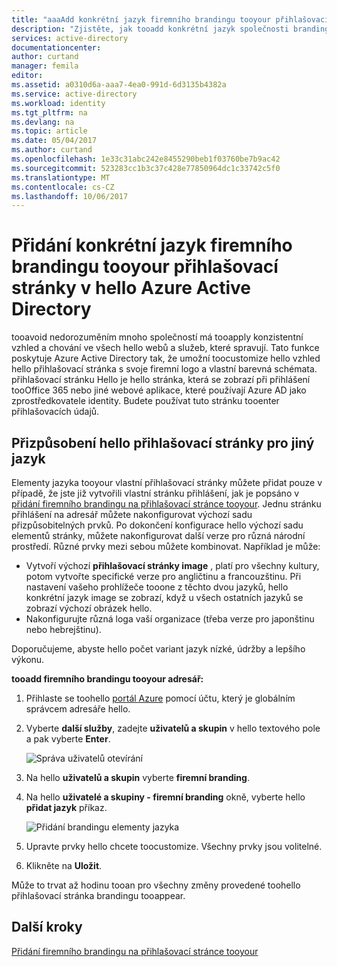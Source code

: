 ```yaml
---
title: "aaaAdd konkrétní jazyk firemního brandingu tooyour přihlašovací stránky v hello Azure Active Directory | Microsoft Docs"
description: "Zjistěte, jak tooadd konkrétní jazyk společnosti brandingu obrázky a text tooan Azure přihlášení stránky"
services: active-directory
documentationcenter: 
author: curtand
manager: femila
editor: 
ms.assetid: a0310d6a-aaa7-4ea0-991d-6d3135b4382a
ms.service: active-directory
ms.workload: identity
ms.tgt_pltfrm: na
ms.devlang: na
ms.topic: article
ms.date: 05/04/2017
ms.author: curtand
ms.openlocfilehash: 1e33c31abc242e8455290beb1f03760be7b9ac42
ms.sourcegitcommit: 523283cc1b3c37c428e77850964dc1c33742c5f0
ms.translationtype: MT
ms.contentlocale: cs-CZ
ms.lasthandoff: 10/06/2017
---
```

# <a name="add-language-specific-company-branding-tooyour-sign-in-page-in-hello-azure-active-directory"></a>Přidání konkrétní jazyk firemního brandingu tooyour přihlašovací stránky v hello Azure Active Directory
tooavoid nedorozuměním mnoho společností má tooapply konzistentní vzhled a chování ve všech hello webů a služeb, které spravují. Tato funkce poskytuje Azure Active Directory tak, že umožní toocustomize hello vzhled hello přihlašovací stránka s svoje firemní logo a vlastní barevná schémata. přihlašovací stránku Hello je hello stránka, která se zobrazí při přihlášení tooOffice 365 nebo jiné webové aplikace, které používají Azure AD jako zprostředkovatele identity. Budete používat tuto stránku tooenter přihlašovacích údajů.

## <a name="customizing-hello-sign-in-page-for-another-language"></a>Přizpůsobení hello přihlašovací stránky pro jiný jazyk
Elementy jazyka tooyour vlastní přihlašovací stránky můžete přidat pouze v případě, že jste již vytvořili vlastní stránku přihlášení, jak je popsáno v [přidání firemního brandingu na přihlašovací stránce tooyour](active-directory-branding-custom-signon-azure-portal.md). Jednu stránku přihlášení na adresář můžete nakonfigurovat výchozí sadu přizpůsobitelných prvků. Po dokončení konfigurace hello výchozí sadu elementů stránky, můžete nakonfigurovat další verze pro různá národní prostředí. Různé prvky mezi sebou můžete kombinovat. Například je může:

* Vytvoří výchozí **přihlašovací stránky image** , platí pro všechny kultury, potom vytvořte specifické verze pro angličtinu a francouzštinu. Při nastavení vašeho prohlížeče tooone z těchto dvou jazyků, hello konkrétní jazyk image se zobrazí, když u všech ostatních jazyků se zobrazí výchozí obrázek hello.
* Nakonfigurujte různá loga vaší organizace (třeba verze pro japonštinu nebo hebrejštinu).

Doporučujeme, abyste hello počet variant jazyk nízké, údržby a lepšího výkonu.

**tooadd firemního brandingu tooyour adresář:**

1. Přihlaste se toohello [portál Azure](https://portal.azure.com) pomocí účtu, který je globálním správcem adresáře hello.
2. Vyberte **další služby**, zadejte **uživatelů a skupin** v hello textového pole a pak vyberte **Enter**.

   ![Správa uživatelů otevírání](./media/active-directory-branding-localize-azure-portal/user-management.png)
3. Na hello **uživatelů a skupin** vyberte **firemní branding**.
4. Na hello **uživatelé a skupiny - firemní branding** okně, vyberte hello **přidat jazyk** příkaz.

    ![Přidání brandingu elementy jazyka](./media/active-directory-branding-localize-azure-portal/add-language.png)
5. Upravte prvky hello chcete toocustomize. Všechny prvky jsou volitelné.
6. Klikněte na **Uložit**.

Může to trvat až hodinu tooan pro všechny změny provedené toohello přihlašovací stránka brandingu tooappear.

## <a name="next-steps"></a>Další kroky
[Přidání firemního brandingu na přihlašovací stránce tooyour](active-directory-branding-custom-signon-azure-portal.md)
